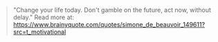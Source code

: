 >"Change your life today. Don't gamble on the future, act now, without delay."
>Read more at: https://www.brainyquote.com/quotes/simone_de_beauvoir_149611?src=t_motivational
